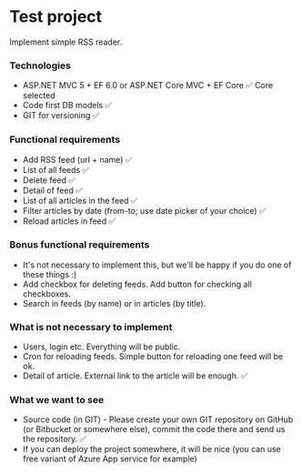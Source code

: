 # Test project #

Implement simple RSS reader.

### Technologies ###
* ASP.NET MVC 5 + EF 6.0 or ASP.NET Core MVC + EF Core ✅ Core selected
* Code first DB models ✅
* GIT for versioning ✅

### Functional requirements ###
* Add RSS feed (url + name) ✅
* List of all feeds ✅
* Delete feed ✅
* Detail of feed ✅
 * List of all articles in the feed ✅
 * Filter articles by date (from-to; use date picker of your choice) ✅
 * Reload articles in feed ✅
 
### Bonus functional requirements ###
* It's not necessary to implement this, but we'll be happy if you do one of these things :)
* Add checkbox for deleting feeds. Add button for checking all checkboxes.
* Search in feeds (by name) or in articles (by title).
 
### What is not necessary to implement ###
* Users, login etc. Everything will be public.
* Cron for reloading feeds. Simple button for reloading one feed will be ok.
* Detail of article. External link to the article will be enough. ✅

### What we want to see ###
* Source code (in GIT) - Please create your own GIT repository on GitHub (or Bitbucket or somewhere else), commit the code there and send us the repository. ✅
* If you can deploy the project somewhere, it will be nice (you can use free variant of Azure App service for example)
